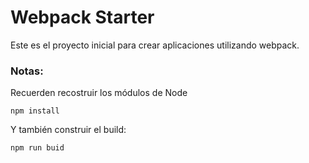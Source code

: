 # Webpack Starter

Este es el proyecto inicial para crear aplicaciones utilizando webpack.

### Notas:
Recuerden recostruir los módulos de Node
```
npm install
```

Y también construir el build:
```
npm run buid
```